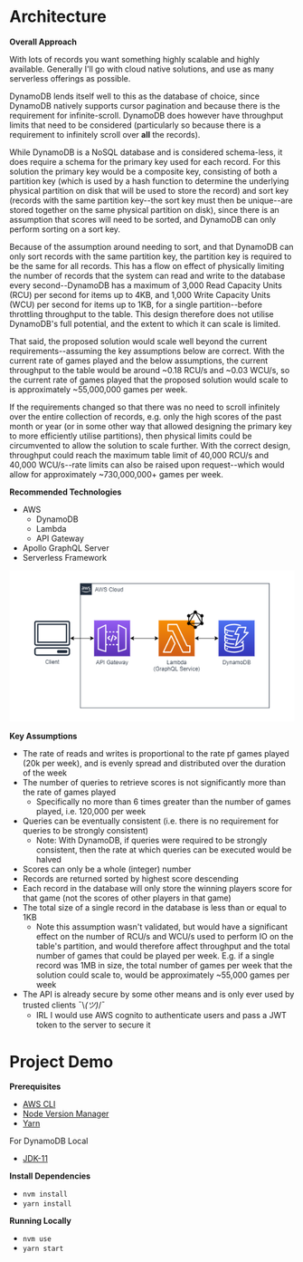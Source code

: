 # Architecture

**Overall Approach**

With lots of records you want something highly scalable and highly available. Generally I'll go with cloud native solutions, and use as many serverless offerings as possible.

DynamoDB lends itself well to this as the database of choice, since DynamoDB natively supports cursor pagination and because there is the requirement for infinite-scroll. DynamoDB does however have throughput limits that need to be considered (particularly so because there is a requirement to infinitely scroll over **all** the records).

While DynamoDB is a NoSQL database and is considered schema-less, it does require a schema for the primary key used for each record. For this solution the primary key would be a composite key, consisting of both a partition key (which is used by a hash function to determine the underlying physical partition on disk that will be used to store the record) and sort key (records with the same partition key--the sort key must then be unique--are stored together on the same physical partition on disk), since there is an assumption that scores will need to be sorted, and DynamoDB can only perform sorting on a sort key.

Because of the assumption around needing to sort, and that DynamoDB can only sort records with the same partition key, the partition key is required to be the same for all records. This has a flow on effect of physically limiting the number of records that the system can read and write to the database every second--DynamoDB has a maximum of 3,000 Read Capacity Units (RCU) per second for items up to 4KB, and 1,000 Write Capacity Units (WCU) per second for items up to 1KB, for a single partition--before throttling throughput to the table. This design therefore does not utilise DynamoDB's full potential, and the extent to which it can scale is limited.

That said, the proposed solution would scale well beyond the current requirements--assuming the key assumptions below are correct. With the current rate of games played and the below assumptions, the current throughput to the table would be around ~0.18 RCU/s and ~0.03 WCU/s, so the current rate of games played that the proposed solution would scale to is approximately ~55,000,000 games per week.

If the requirements changed so that there was no need to scroll infinitely over the entire collection of records, e.g. only the high scores of the past month or year (or in some other way that allowed designing the primary key to more efficiently utilise partitions), then physical limits could be circumvented to allow the solution to scale further. With the correct design, throughput could reach the maximum table limit of 40,000 RCU/s and 40,000 WCU/s--rate limits can also be raised upon request--which would allow for approximately ~730,000,000+ games per week.

**Recommended Technologies**

- AWS
  - DynamoDB
  - Lambda
  - API Gateway
- Apollo GraphQL Server
- Serverless Framework

![](architecture.png 'architecture')

**Key Assumptions**

- The rate of reads and writes is proportional to the rate pf games played (20k per week), and is evenly spread and distributed over the duration of the week
- The number of queries to retrieve scores is not significantly more than the rate of games played
  - Specifically no more than 6 times greater than the number of games played, i.e. 120,000 per week
- Queries can be eventually consistent (i.e. there is no requirement for queries to be strongly consistent)
  - Note: With DynamoDB, if queries were required to be strongly consistent, then the rate at which queries can be executed would be halved
- Scores can only be a whole (integer) number
- Records are returned sorted by highest score descending
- Each record in the database will only store the winning players score for that game (not the scores of other players in that game)
- The total size of a single record in the database is less than or equal to 1KB
  - Note this assumption wasn't validated, but would have a significant effect on the number of RCU/s and WCU/s used to perform IO on the table's partition, and would therefore affect throughput and the total number of games that could be played per week. E.g. if a single record was 1MB in size, the total number of games per week that the solution could scale to, would be approximately ~55,000 games per week
- The API is already secure by some other means and is only ever used by trusted clients ¯\\_(ツ)_/¯
  - IRL I would use AWS cognito to authenticate users and pass a JWT token to the server to secure it

# Project Demo

**Prerequisites**

- [AWS CLI](https://docs.aws.amazon.com/cli/latest/userguide/cli-chap-install.html)
- [Node Version Manager](https://github.com/nvm-sh/nvm#installation-and-update)
- [Yarn](https://yarnpkg.com/lang/en/docs/install)

For DynamoDB Local

- [JDK-11](https://www.oracle.com/technetwork/java/javase/downloads/jdk11-downloads-5066655.html)

**Install Dependencies**

- `nvm install`
- `yarn install`

**Running Locally**

- `nvm use`
- `yarn start`
